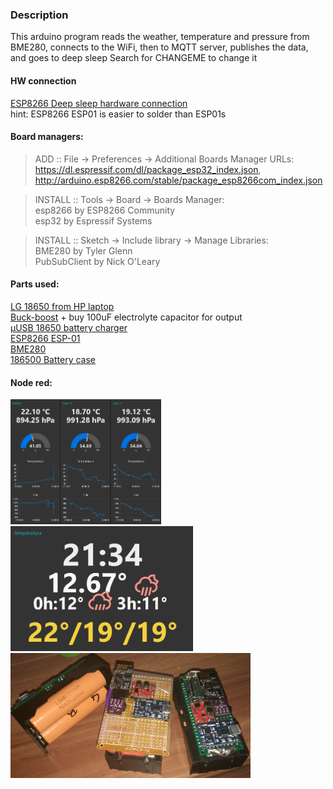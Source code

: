 ### Description 
This arduino program reads the weather, temperature and pressure from BME280, connects to the WiFi, then to MQTT server, publishes the data, and goes to deep sleep
Search for CHANGEME to change it

#### HW connection
[ESP8266 Deep sleep hardware connection](https://randomnerdtutorials.com/esp8266-deep-sleep-with-arduino-ide/) \
hint: ESP8266 ESP01 is easier to solder than ESP01s 

#### Board managers:
> ADD :: File -> Preferences -> Additional Boards Manager URLs: \
https://dl.espressif.com/dl/package_esp32_index.json, http://arduino.esp8266.com/stable/package_esp8266com_index.json 

> INSTALL :: Tools -> Board -> Boards Manager: \
esp8266 by ESP8266 Community \
esp32 by Espressif Systems

> INSTALL :: Sketch -> Include library -> Manage Libraries: \
BME280 by Tyler Glenn \
PubSubClient by Nick O'Leary

#### Parts used:
[LG 18650 from HP laptop](https://secondlifestorage.com/t-LG-LGABC21865-Cell-Specifications) \
[Buck-boost](https://www.aliexpress.com/item/DC-DC-Automatic-Buck-Boost-Power-Module-Input-3-15V-Output-3-3V-Step-Up-and/32892547111.html?spm=a2g0s.9042311.0.0.27424c4dCbtxDj) + buy 100uF electrolyte capacitor for output \
[μUSB 18650 battery charger](https://www.aliexpress.com/item/1PCS-5V-Micro-USB-1A-18650-Lithium-Battery-Charging-Board-With-Protection-Charger-Module/32477093293.html?spm=a2g0s.9042311.0.0.27424c4d83MFur) \
[ESP8266 ESP-01](https://www.aliexpress.com/store/product/KLV-40V300A-1-872-987-11-high-voltage-board-In-stock-Best-price-and-good-service/318950_603533808.html?spm=2114.12010615.8148356.38.5af5674dfENhfe) \
[BME280](https://www.aliexpress.com/store/product/3In1-BME280-GY-BME280-Digital-Sensor-SPI-I2C-Humidity-Temperature-and-Barometric-Pressure-Sensor-Module-1/318950_32817812439.html?spm=2114.12010615.8148356.2.399638af6pc0nf) \
[186500 Battery case](https://www.aliexpress.com/item/1Pc-Plastic-Battery-Case-Holder-Storage-Box-For-18650-Rechargeable-Battery-3-7V-DIY/32831018807.html?spm=a2g0s.9042311.0.0.27424c4d3SSB8Y) 

#### Node red:
<img src=".pics/Node-red1.PNG" height="200"> <img src=".pics/Node-red2.PNG" height="200">
<img src=".pics/DevicesIRL.jpg" height="200">